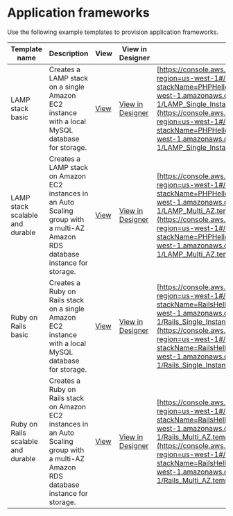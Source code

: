 # Application frameworks<a name="sample-templates-appframeworks-us-west-1"></a>

Use the following example templates to provision application frameworks\.

| Template name                      | Description                                                                                                                                | View                                                                                                         | View in Designer                                                                                                                                                                                                  | Launch                                                                                                                                                                                                                                                                                                                                                                                                                                                               |
| ---------------------------------- | ------------------------------------------------------------------------------------------------------------------------------------------ | ------------------------------------------------------------------------------------------------------------ | ----------------------------------------------------------------------------------------------------------------------------------------------------------------------------------------------------------------- | -------------------------------------------------------------------------------------------------------------------------------------------------------------------------------------------------------------------------------------------------------------------------------------------------------------------------------------------------------------------------------------------------------------------------------------------------------------------- |
| LAMP stack basic                   | Creates a LAMP stack on a single Amazon EC2 instance with a local MySQL database for storage\.                                             | [View](https://s3.us-west-1.amazonaws.com/cloudformation-templates-us-west-1/LAMP_Single_Instance.template)  | [View in Designer](https://console.aws.amazon.com/cloudformation/designer/home?region=us-west-1&templateURL=https://s3.us-west-1.amazonaws.com/cloudformation-templates-us-west-1/LAMP_Single_Instance.template)  | [https://console.aws.amazon.com/cloudformation/home?region=us-west-1#/stacks/new?stackName=PHPHelloWorldSample&templateURL=https://s3.us-west-1.amazonaws.com/cloudformation-templates-us-west-1/LAMP_Single_Instance.template](https://console.aws.amazon.com/cloudformation/home?region=us-west-1#/stacks/new?stackName=PHPHelloWorldSample&templateURL=https://s3.us-west-1.amazonaws.com/cloudformation-templates-us-west-1/LAMP_Single_Instance.template)       |
| LAMP stack scalable and durable    | Creates a LAMP stack on Amazon EC2 instances in an Auto Scaling group with a multi\-AZ Amazon RDS database instance for storage\.          | [View](https://s3.us-west-1.amazonaws.com/cloudformation-templates-us-west-1/LAMP_Multi_AZ.template)         | [View in Designer](https://console.aws.amazon.com/cloudformation/designer/home?region=us-west-1&templateURL=https://s3.us-west-1.amazonaws.com/cloudformation-templates-us-west-1/LAMP_Multi_AZ.template)         | [https://console.aws.amazon.com/cloudformation/home?region=us-west-1#/stacks/new?stackName=PHPHelloWorldSample&templateURL=https://s3.us-west-1.amazonaws.com/cloudformation-templates-us-west-1/LAMP_Multi_AZ.template](https://console.aws.amazon.com/cloudformation/home?region=us-west-1#/stacks/new?stackName=PHPHelloWorldSample&templateURL=https://s3.us-west-1.amazonaws.com/cloudformation-templates-us-west-1/LAMP_Multi_AZ.template)                     |
| Ruby on Rails basic                | Creates a Ruby on Rails stack on a single Amazon EC2 instance with a local MySQL database for storage\.                                    | [View](https://s3.us-west-1.amazonaws.com/cloudformation-templates-us-west-1/Rails_Single_Instance.template) | [View in Designer](https://console.aws.amazon.com/cloudformation/designer/home?region=us-west-1&templateURL=https://s3.us-west-1.amazonaws.com/cloudformation-templates-us-west-1/Rails_Single_Instance.template) | [https://console.aws.amazon.com/cloudformation/home?region=us-west-1#/stacks/new?stackName=RailsHelloWorldSample&templateURL=https://s3.us-west-1.amazonaws.com/cloudformation-templates-us-west-1/Rails_Single_Instance.template](https://console.aws.amazon.com/cloudformation/home?region=us-west-1#/stacks/new?stackName=RailsHelloWorldSample&templateURL=https://s3.us-west-1.amazonaws.com/cloudformation-templates-us-west-1/Rails_Single_Instance.template) |
| Ruby on Rails scalable and durable | Creates a Ruby on Rails stack on Amazon EC2 instances in an Auto Scaling group with a multi\-AZ Amazon RDS database instance for storage\. | [View](https://s3.us-west-1.amazonaws.com/cloudformation-templates-us-west-1/Rails_Multi_AZ.template)        | [View in Designer](https://console.aws.amazon.com/cloudformation/designer/home?region=us-west-1&templateURL=https://s3.us-west-1.amazonaws.com/cloudformation-templates-us-west-1/Rails_Multi_AZ.template)        | [https://console.aws.amazon.com/cloudformation/home?region=us-west-1#/stacks/new?stackName=RailsHelloWorldSample&templateURL=https://s3.us-west-1.amazonaws.com/cloudformation-templates-us-west-1/Rails_Multi_AZ.template](https://console.aws.amazon.com/cloudformation/home?region=us-west-1#/stacks/new?stackName=RailsHelloWorldSample&templateURL=https://s3.us-west-1.amazonaws.com/cloudformation-templates-us-west-1/Rails_Multi_AZ.template)               |
